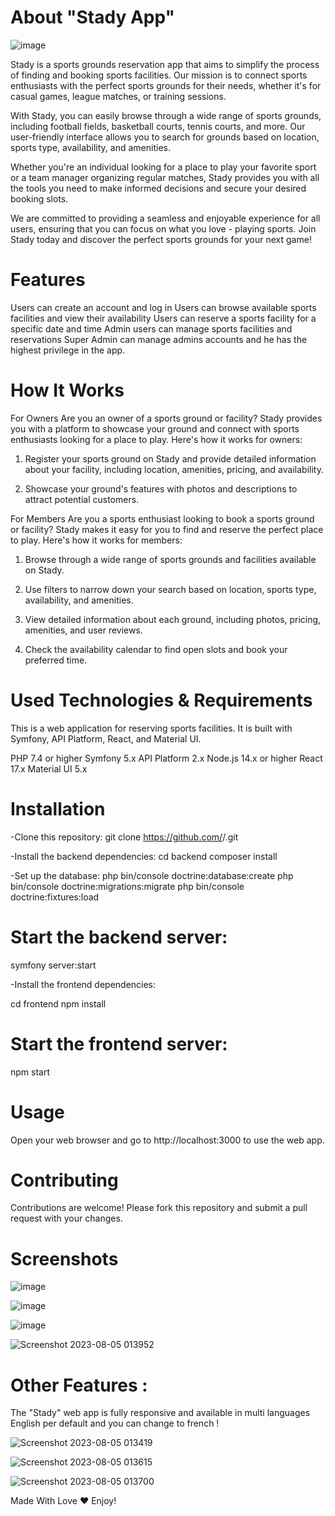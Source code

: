 # About "Stady App"
![image](https://github.com/ChtiouiMoncer/Stady/assets/46131932/0457022a-3c6b-468f-8a74-a41e63dcb873)

Stady is a sports grounds reservation app that aims to simplify the process of finding and booking sports facilities. Our mission is to connect sports enthusiasts with the perfect sports grounds for their needs, whether it's for casual games, league matches, or training sessions.

With Stady, you can easily browse through a wide range of sports grounds, including football fields, basketball courts, tennis courts, and more. Our user-friendly interface allows you to search for grounds based on location, sports type, availability, and amenities.

Whether you're an individual looking for a place to play your favorite sport or a team manager organizing regular matches, Stady provides you with all the tools you need to make informed decisions and secure your desired booking slots.

We are committed to providing a seamless and enjoyable experience for all users, ensuring that you can focus on what you love - playing sports. Join Stady today and discover the perfect sports grounds for your next game!


# Features
Users can create an account and log in
Users can browse available sports facilities and view their availability
Users can reserve a sports facility for a specific date and time
Admin users can manage sports facilities and reservations
Super Admin can manage admins accounts and he has the highest privilege in the app.

# How It Works
For Owners
Are you an owner of a sports ground or facility? Stady provides you with a platform to showcase your ground and connect with sports enthusiasts looking for a place to play. Here's how it works for owners:

1. Register your sports ground on Stady and provide detailed information about your facility, including location, amenities, pricing, and availability.

2. Showcase your ground's features with photos and descriptions to attract potential customers.

For Members
Are you a sports enthusiast looking to book a sports ground or facility? Stady makes it easy for you to find and reserve the perfect place to play. Here's how it works for members:

1. Browse through a wide range of sports grounds and facilities available on Stady.

2. Use filters to narrow down your search based on location, sports type, availability, and amenities.

3. View detailed information about each ground, including photos, pricing, amenities, and user reviews.

4. Check the availability calendar to find open slots and book your preferred time.

# Used Technologies & Requirements

This is a web application for reserving sports facilities. It is built with Symfony, API Platform, React, and Material UI.

PHP 7.4 or higher
Symfony 5.x
API Platform 2.x
Node.js 14.x or higher
React 17.x
Material UI 5.x


# Installation

-Clone this repository:
git clone https://github.com/<your-username>/<your-repo-name>.git

-Install the backend dependencies:
cd backend
composer install

-Set up the database:
php bin/console doctrine:database:create
php bin/console doctrine:migrations:migrate
php bin/console doctrine:fixtures:load

# Start the backend server:
symfony server:start

-Install the frontend dependencies:

cd frontend
npm install

# Start the frontend server:
npm start

# Usage
Open your web browser and go to http://localhost:3000 to use the web app.

# Contributing
Contributions are welcome! Please fork this repository and submit a pull request with your changes.

# Screenshots
![image](https://github.com/ChtiouiMoncer/Stady/assets/46131932/e85ab1e4-a014-46bb-84eb-cb1b230d0bf3)

![image](https://github.com/ChtiouiMoncer/Stady/assets/46131932/e6a77c39-08a6-4492-b246-9d52eab0a482)

![image](https://github.com/ChtiouiMoncer/Stady/assets/46131932/11c14797-d119-494d-9f80-6e58f45ac838)

![Screenshot 2023-08-05 013952](https://github.com/ChtiouiMoncer/Stady/assets/46131932/1eb1d471-7c4f-4ed9-b9f1-279c770e0468)


# Other Features : 
The "Stady" web app is fully responsive and available in multi languages English per default and you can change to french !

![Screenshot 2023-08-05 013419](https://github.com/ChtiouiMoncer/Stady/assets/46131932/ba2be71c-efe6-4d51-b92a-0131ae5b89f2)

![Screenshot 2023-08-05 013615](https://github.com/ChtiouiMoncer/Stady/assets/46131932/2ff5f8d5-433d-401f-80f1-59b07cc67a60)

![Screenshot 2023-08-05 013700](https://github.com/ChtiouiMoncer/Stady/assets/46131932/8698a8f0-3194-41a2-9fc2-aa77c3163fe7)


Made With Love ♥ 
Enjoy!


